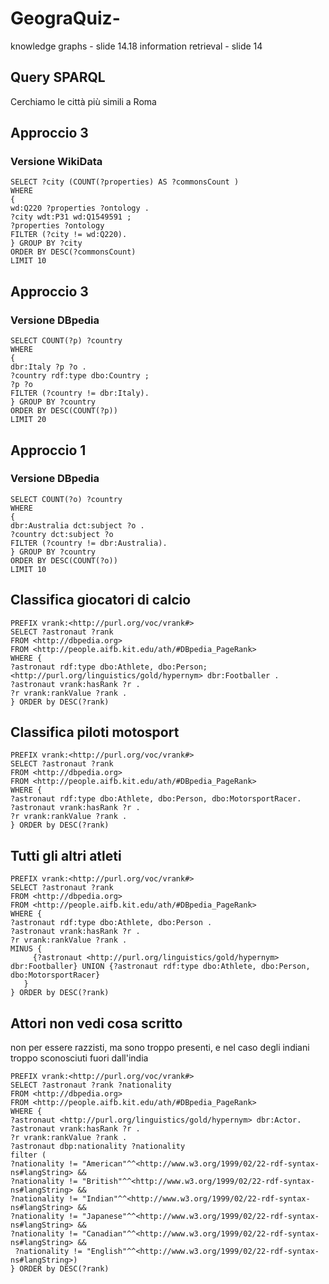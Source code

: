# GeograQuiz-

knowledge graphs - slide 14.18
information retrieval - slide 14

## Query SPARQL
Cerchiamo le città più simili a Roma
## Approccio 3 
### Versione WikiData
```
SELECT ?city (COUNT(?properties) AS ?commonsCount ) 
WHERE
{
wd:Q220 ?properties ?ontology .
?city wdt:P31 wd:Q1549591 ;
?properties ?ontology
FILTER (?city != wd:Q220).
} GROUP BY ?city
ORDER BY DESC(?commonsCount)
LIMIT 10
```
## Approccio 3 
### Versione DBpedia
```
SELECT COUNT(?p) ?country
WHERE
{
dbr:Italy ?p ?o .
?country rdf:type dbo:Country ;
?p ?o
FILTER (?country != dbr:Italy).
} GROUP BY ?country
ORDER BY DESC(COUNT(?p))
LIMIT 20
```
## Approccio 1
### Versione DBpedia
```
SELECT COUNT(?o) ?country
WHERE
{
dbr:Australia dct:subject ?o .
?country dct:subject ?o
FILTER (?country != dbr:Australia).
} GROUP BY ?country
ORDER BY DESC(COUNT(?o))
LIMIT 10
```


## Classifica giocatori di calcio
```
PREFIX vrank:<http://purl.org/voc/vrank#>
SELECT ?astronaut ?rank
FROM <http://dbpedia.org>
FROM <http://people.aifb.kit.edu/ath/#DBpedia_PageRank>
WHERE {
?astronaut rdf:type dbo:Athlete, dbo:Person; <http://purl.org/linguistics/gold/hypernym> dbr:Footballer . 
?astronaut vrank:hasRank ?r .
?r vrank:rankValue ?rank .
} ORDER by DESC(?rank)
```


## Classifica piloti motosport
```
PREFIX vrank:<http://purl.org/voc/vrank#>
SELECT ?astronaut ?rank
FROM <http://dbpedia.org>
FROM <http://people.aifb.kit.edu/ath/#DBpedia_PageRank>
WHERE {
?astronaut rdf:type dbo:Athlete, dbo:Person, dbo:MotorsportRacer. 
?astronaut vrank:hasRank ?r .
?r vrank:rankValue ?rank .
} ORDER by DESC(?rank)
```

## Tutti gli altri atleti
```
PREFIX vrank:<http://purl.org/voc/vrank#>
SELECT ?astronaut ?rank
FROM <http://dbpedia.org>
FROM <http://people.aifb.kit.edu/ath/#DBpedia_PageRank>
WHERE {
?astronaut rdf:type dbo:Athlete, dbo:Person . 
?astronaut vrank:hasRank ?r .
?r vrank:rankValue ?rank .
MINUS {
     {?astronaut <http://purl.org/linguistics/gold/hypernym> dbr:Footballer} UNION {?astronaut rdf:type dbo:Athlete, dbo:Person, dbo:MotorsportRacer}
   }
} ORDER by DESC(?rank)
```

## Attori non vedi cosa scritto
non per essere razzisti, ma sono troppo presenti, e nel caso degli indiani troppo sconosciuti fuori dall'india
```
PREFIX vrank:<http://purl.org/voc/vrank#>
SELECT ?astronaut ?rank ?nationality
FROM <http://dbpedia.org>
FROM <http://people.aifb.kit.edu/ath/#DBpedia_PageRank>
WHERE {
?astronaut <http://purl.org/linguistics/gold/hypernym> dbr:Actor.
?astronaut vrank:hasRank ?r .
?r vrank:rankValue ?rank . 
?astronaut dbp:nationality ?nationality 
filter (
?nationality != "American"^^<http://www.w3.org/1999/02/22-rdf-syntax-ns#langString> && 
?nationality != "British"^^<http://www.w3.org/1999/02/22-rdf-syntax-ns#langString> && 
?nationality != "Indian"^^<http://www.w3.org/1999/02/22-rdf-syntax-ns#langString> &&
?nationality != "Japanese"^^<http://www.w3.org/1999/02/22-rdf-syntax-ns#langString> &&
?nationality != "Canadian"^^<http://www.w3.org/1999/02/22-rdf-syntax-ns#langString> &&
 ?nationality != "English"^^<http://www.w3.org/1999/02/22-rdf-syntax-ns#langString>)
} ORDER by DESC(?rank)
```
